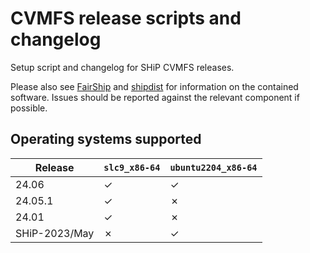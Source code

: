 # CVMFS release scripts and changelog

Setup script and changelog for SHiP CVMFS releases.

Please also see [FairShip](https://github.com/ShipSoft/FairShip) and [shipdist](https://github.com/ShipSoft/shipdist) for information on the contained software.
Issues should be reported against the relevant component if possible.

## Operating systems supported

| Release | `slc9_x86-64` | `ubuntu2204_x86-64` |
|---|---|---|
| 24.06 | &check; | &check; |
| 24.05.1 | &check; | &cross; |
| 24.01 | &check; | &cross; |
| SHiP-2023/May | &cross; | &check; |
